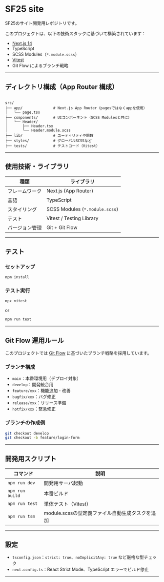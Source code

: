 # SF25 site

SF25のサイト開発用レポジトリです。

このプロジェクトは、以下の技術スタックに基づいて構築されています：

- [Next.js 14](https://nextjs.org/)
- TypeScript
- SCSS Modules（`*.module.scss`）
- [Vitest](https://vitest.dev/)  
- Git Flow によるブランチ戦略

---

## ディレクトリ構成（App Router 構成）

```

src/
├── app/              # Next.js App Router（pagesではなくappを使用）
│   └── page.tsx
├── components/       # UIコンポーネント（SCSS Modulesと共に）
│   └── Header/
│       ├── Header.tsx
│       └── Header.module.scss
├── lib/              # ユーティリティや関数
├── styles/           # グローバルSCSSなど
├── tests/            # テストコード（Vitest）

````

---

##  使用技術・ライブラリ

| 種類          | ライブラリ |
|---------------|------------|
| フレームワーク | Next.js (App Router) |
| 言語           | TypeScript |
| スタイリング   | SCSS Modules (`*.module.scss`) |
| テスト         | Vitest / Testing Library |
| バージョン管理 | Git + Git Flow |

---

## テスト

### セットアップ

```bash
npm install
````

### テスト実行

```bash
npx vitest
```

or

```bash
npm run test
```

---

## Git Flow 運用ルール

このプロジェクトでは [Git Flow](https://nvie.com/posts/a-successful-git-branching-model/) に基づいたブランチ戦略を採用しています。

### ブランチ構成

* `main`：本番環境用（デプロイ対象）
* `develop`：開発統合用
* `feature/xxx`：機能追加・改善
* `bugfix/xxx`：バグ修正
* `release/xxx`：リリース準備
* `hotfix/xxx`：緊急修正

### ブランチの作成例

```bash
git checkout develop
git checkout -b feature/login-form
```

---

## 開発用スクリプト

| コマンド            | 説明            |
| --------------- | ------------- |
| `npm run dev`   | 開発用サーバ起動      |
| `npm run build` | 本番ビルド         |
| `npm run test`  | 単体テスト（Vitest） |
| `npm run tsm`  | module.scssの型定義ファイル自動生成タスクを追加 |

---

## 設定

* `tsconfig.json`：`strict: true`、`noImplicitAny: true` など厳格な型チェック
* `next.config.ts`：React Strict Mode、TypeScript エラーでビルド停止

---

